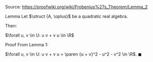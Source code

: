 # 

Source: https://proofwiki.org/wiki/Frobenius%27s_Theorem/Lemma_2

Lemma
Let $\struct {A, \oplus}$ be a quadratic real algebra.

Then:

$\forall u, v \in U: u v + v u \in \R$


Proof
From Lemma 1:

$\forall u, v \in U: u v + v u = \paren {u + v}^2 - u^2 - v^2 \in \R$.
$\blacksquare$





